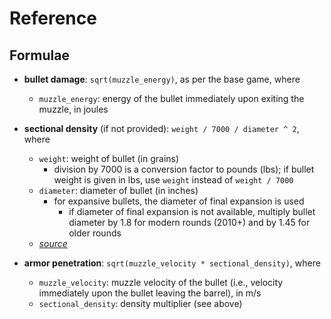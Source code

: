 # Reference

## Formulae

- **bullet damage**: `sqrt(muzzle_energy)`, as per the base game, where

  - `muzzle_energy`: energy of the bullet immediately upon exiting the muzzle, in joules

- **sectional density** (if not provided): `weight / 7000 / diameter ^ 2`, where

  - `weight`: weight of bullet (in grains)
    - division by 7000 is a conversion factor to pounds (lbs); if bullet weight is given in lbs, use `weight` instead of `weight / 7000`
  - `diameter`: diameter of bullet (in inches)
    - for expansive bullets, the diameter of final expansion is used
      - if diameter of final expansion is not available, multiply bullet diameter by 1.8 for modern rounds (2010+) and by 1.45 for older rounds
  - _[source](https://bulletin.accurateshooter.com/2021/06/sectional-density-of-bullets-what-you-need-to-know/)_

- **armor penetration**: `sqrt(muzzle_velocity * sectional_density)`, where

  - `muzzle_velocity`: muzzle velocity of the bullet (i.e., velocity immediately upon the bullet leaving the barrel), in m/s
  - `sectional_density`: density multiplier (see above)

